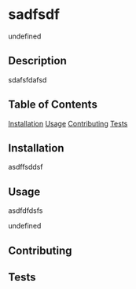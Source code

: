 # sadfsdf
  
undefined

## Description
  
sdafsfdafsd
  
## Table of Contents
  [Installation](#Installation)
  [Usage](#Usage)
  [Contributing](#Contributing)
  [Tests](#Tests)

## Installation
  
asdffsddsf
  
## Usage
  
asdfdfdsfs
  
undefined
  
## Contributing
  
## Tests
  
  